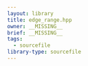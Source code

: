 ```yaml
---
layout: library
title: edge_range.hpp
owner: __MISSING__
brief: __MISSING__
tags:
  - sourcefile
library-type: sourcefile
---
```

